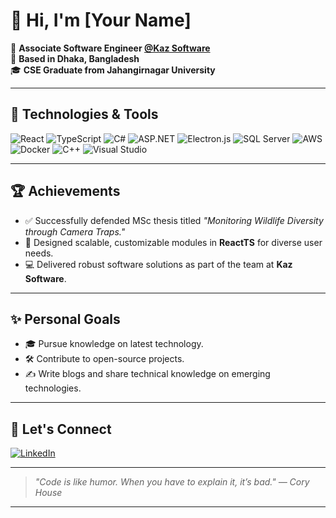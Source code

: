 # 👋 Hi, I'm [Your Name]

🚀 **Associate Software Engineer [@Kaz Software](https://kaz.com.bd)**  
📍 **Based in Dhaka, Bangladesh**  
🎓 **CSE Graduate from Jahangirnagar University**

---

## 🔧 Technologies & Tools
![React](https://img.shields.io/badge/-React-61DAFB?logo=react&logoColor=white&style=flat-square)
![TypeScript](https://img.shields.io/badge/-TypeScript-3178C6?logo=typescript&logoColor=white&style=flat-square)
![C#](https://img.shields.io/badge/-C%23-239120?logo=csharp&logoColor=white&style=flat-square)
![ASP.NET](https://img.shields.io/badge/-ASP.NET-512BD4?logo=dotnet&logoColor=white&style=flat-square)
![Electron.js](https://img.shields.io/badge/-Electron-47848F?logo=electron&logoColor=white&style=flat-square)
![SQL Server](https://img.shields.io/badge/-SQL%20Server-CC2927?logo=microsoftsqlserver&logoColor=white&style=flat-square)
![AWS](https://img.shields.io/badge/-AWS-FF9900?logo=amazonaws&logoColor=white&style=flat-square)
![Docker](https://img.shields.io/badge/-Docker-2496ED?logo=docker&logoColor=white&style=flat-square)
![C++](https://img.shields.io/badge/-C++-00599C?logo=cplusplus&logoColor=white&style=flat-square)
![Visual Studio](https://img.shields.io/badge/-Visual%20Studio-5C2D91?logo=visualstudio&logoColor=white&style=flat-square)

---



## 🏆 Achievements
- ✅ Successfully defended MSc thesis titled *"Monitoring Wildlife Diversity through Camera Traps."*  
- 🚀 Designed scalable, customizable modules in **ReactTS** for diverse user needs.  
- 💻 Delivered robust software solutions as part of the team at **Kaz Software**.  

---

## ✨ Personal Goals
- 🎓 Pursue knowledge on latest technology.  
- 🛠️ Contribute to open-source projects.  
- ✍️ Write blogs and share technical knowledge on emerging technologies.  

---

## 💬 Let's Connect
[![LinkedIn](https://img.shields.io/badge/-LinkedIn-0A66C2?logo=linkedin&logoColor=white&style=flat-square)]([https://www.linkedin.com/in/yourprofile](https://www.linkedin.com/in/fahimul1997/))  

---

> *"Code is like humor. When you have to explain it, it’s bad." — Cory House*

---

